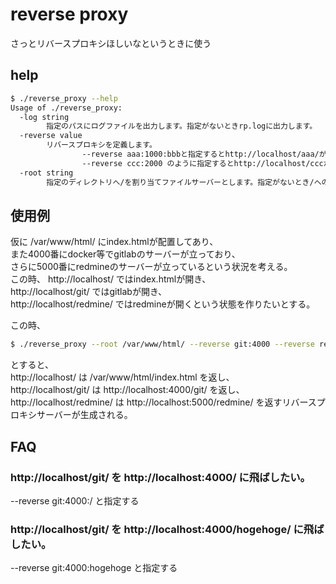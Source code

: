 # reverse proxy

さっとリバースプロキシほしいなというときに使う

## help

```sh
$ ./reverse_proxy --help
Usage of ./reverse_proxy:
  -log string
        指定のパスにログファイルを出力します。指定がないときrp.logに出力します。
  -reverse value
        リバースプロキシを定義します。
                --reverse aaa:1000:bbbと指定するとhttp://localhost/aaa/がhttp://localhost:1000/bbbに転送されます。
                --reverse ccc:2000 のように指定するとhttp://localhost/cccがhttp://localhost:2000/ccc/に転送されます。
  -root string
        指定のディレクトリへ/を割り当てファイルサーバーとします。指定がないとき/へのアクセスは404を返します。
```

## 使用例
仮に /var/www/html/ にindex.htmlが配置してあり、  
また4000番にdocker等でgitlabのサーバーが立っており、  
さらに5000番にredmineのサーバーが立っているという状況を考える。  
この時、 http://localhost/ ではindex.htmlが開き、  
http://localhost/git/ ではgitlabが開き、  
http://localhost/redmine/ ではredmineが開くという状態を作りたいとする。

この時、  
```sh
$ ./reverse_proxy --root /var/www/html/ --reverse git:4000 --reverse redmine:5000
```
とすると、  
http://localhost/ は /var/www/html/index.html を返し、  
http://localhost/git/ は http://localhost:4000/git/ を返し、  
http://localhost/redmine/ は http://localhost:5000/redmine/ を返すリバースプロキシサーバーが生成される。  

## FAQ

### http://localhost/git/ を http://localhost:4000/ に飛ばしたい。

--reverse git:4000:/ と指定する

### http://localhost/git/ を http://localhost:4000/hogehoge/ に飛ばしたい。

--reverse git:4000:hogehoge と指定する

